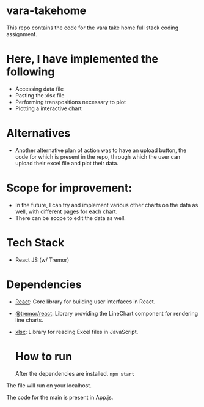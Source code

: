 # vara-takehome

This repo contains the code for the vara take home full stack coding assignment. 

# Here, I have implemented the following
- Accessing data file
- Pasting the xlsx file
- Performing transpositions necessary to plot
- Plotting a interactive chart

# Alternatives
- Another alternative plan of action was to have an upload button, the code for which is present in the repo, through which the user can upload their excel file and plot their data. 

# Scope for improvement:
- In the future, I can try and implement various other charts on the data as well, with different pages for each chart.
- There can be scope to edit the data as well.

# Tech Stack
- React JS (w/ Tremor)

# Dependencies

- [React](https://www.npmjs.com/package/react): Core library for building user interfaces in React.
- [@tremor/react](https://www.npmjs.com/package/@tremor/react): Library providing the LineChart component for rendering line charts.
- [xlsx](https://www.npmjs.com/package/xlsx): Library for reading Excel files in JavaScript.

  # How to run
  After the dependencies are installed.
  ``` npm start ```


The file will run on your localhost. 

The code for the main is present in App.js. 


